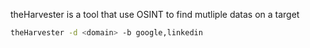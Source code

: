 
theHarvester is a tool that use OSINT to find mutliple datas on a target

```bash
theHarvester -d <domain> -b google,linkedin
```
